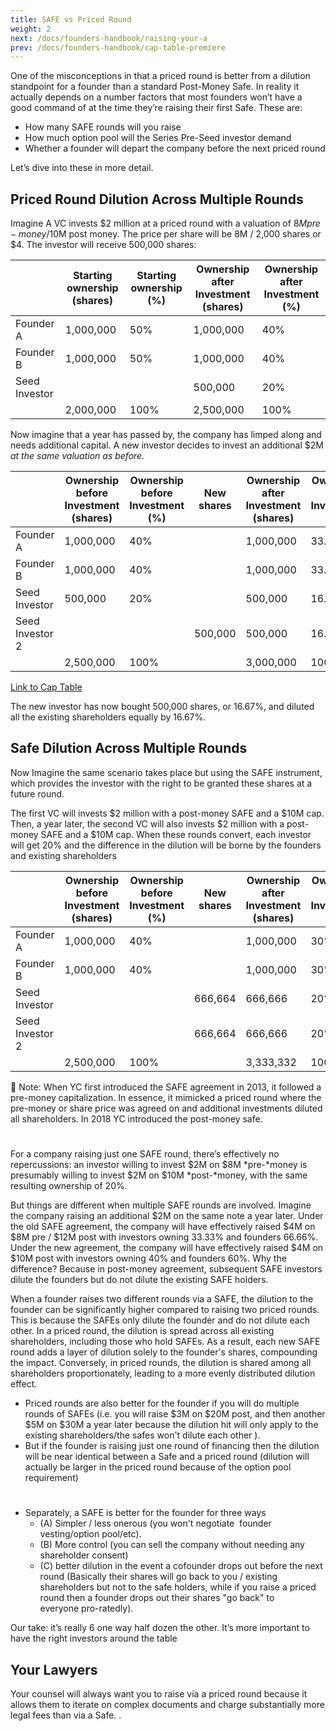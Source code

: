 ```yaml
---
title: SAFE vs Priced Round
weight: 2
next: /docs/founders-handbook/raising-your-a
prev: /docs/founders-handbook/cap-table-premiere
---
```


One of the misconceptions in that a priced round is better from a dilution standpoint for a founder than a standard Post-Money Safe.  In reality it actually depends on a number factors that most founders won’t have a good command of at the time they’re raising their first Safe.  These are:

- How many SAFE rounds will you raise
- How much option pool will the Series Pre-Seed investor demand
- Whether a founder will depart the company before the next priced round

Let’s dive into these in more detail.  

## Priced Round Dilution Across Multiple Rounds

Imagine A VC invests $2 million at a priced round with a valuation of $8M pre-money/$10M post money.  The price per share will be 8M / 2,000 shares or $4.  The investor will receive 500,000 shares:

|  | Starting ownership (shares) | Starting ownership (%) | Ownership after Investment (shares) | Ownership after Investment (%) |
| --- | --- | --- | --- | --- |
| Founder A | 1,000,000 | 50%  | 1,000,000 | 40%  |
| Founder B | 1,000,000 | 50% | 1,000,000 | 40%  |
| Seed Investor |  |  | 500,000 | 20%  |
|  | 2,000,000 | 100% | 2,500,000 | 100% |

Now imagine that a year has passed by, the company has limped along and needs additional capital. A new investor decides to invest an additional $2M *at the same valuation as before.*  

|  | Ownership before  Investment (shares) | Ownership before Investment (%) | New shares | Ownership after Investment (shares) | Ownership after Investment (%) |
| --- | --- | --- | --- | --- | --- |
| Founder A | 1,000,000 | 40%  |  | 1,000,000 | 33.33%  |
| Founder B | 1,000,000 | 40%  |  | 1,000,000 | 33.33%  |
| Seed Investor | 500,000 | 20%  |  | 500,000 | 16.67%  |
| Seed Investor 2 |  |  | 500,000 | 500,000 | 16.67% |
|  | 2,500,000 | 100% |  | 3,000,000 | 100% |

[Link to Cap Table](https://1984vc.github.io/startup-finance/safe-conversion#AAN4IgTg9g7gIghgFziAXAbVASwCapABhABoQEBPABwFM8BjCAWwYgDtiQW4GaUQAxCAFcW2KmAAEAQXYBnABZwwVGagCM.DZpLQWY.ZgoAFWglQAOAOwA6AKyb1ATgDMFu6pclsmADaCEVbGNTFAA2GysQgCY7MKiYmxCnEjhvb2gYKm8qf1QEMEEqAF8iLFxeVXZyajpGZjYSTm48AWFRCQAhWQUlFRR1TQ1tKF0wfSMTVAAWEIiQuZCHCyXlhzNPHz8AoNQncIHd_Ztk1PTM7J48guLSvAtKyh4QGTgAMxoGrkeAYQAlADVxAAKL7dLIycQ_TAANzE4j.VBYCEEPQAlOxMCwYTIENxEah8CRaHAKGonANBiAvDJ6MJggSQDo9HIDNsUPT5IplPjjmlYGccigXikZFR1s8AEZZbB8TCZbC9NAAXUJrBho0wrAAKg88BQINiQNcQDg8GZ7tVeCKwLKVB8mrwAMpUALiACSmOUCAgEgqJAxWJxCOCkXJ7O6XJQNic0acqiGIzGrNUDisDjTzkik3TTmiPNOWQFlyKJWNZRAk3NjytNvYjUeTpd7oD3vEkXRHuxuODoZIHJ6qBsk3wUYc8aZLImfRm80SNjMMfwuZAKV5GQLF3yRWVIAoSgAsqwqGRzD3SIoAObZADyFAQGpYMkMEAg3m5IGEghF2Bvd9YvXpCgyAAclQUA_EIIi5JuhRAA)

The new investor has now bought 500,000 shares, or 16.67%, and diluted all the existing shareholders equally by 16.67%. 

## Safe Dilution Across Multiple Rounds

Now Imagine the same scenario takes place but using the SAFE instrument, which provides the investor with the right to be granted these shares at a future round.

 The first VC will invests $2 million with a post-money SAFE and a $10M cap. Then, a year later, the second VC will also invests $2 million with a post-money SAFE and a $10M cap.  When these rounds convert, each investor will get 20% and the difference in the dilution will be borne by the founders and existing shareholders

|  | Ownership before  Investment (shares) | Ownership before Investment (%) | New shares | Ownership after Investment (shares) | Ownership after Investment (%) |
| --- | --- | --- | --- | --- | --- |
| Founder A | 1,000,000 | 40%  |  | 1,000,000 | 30% |
| Founder B | 1,000,000 | 40%  |  | 1,000,000 | 30% |
| Seed Investor |  |  | 666,664 | 666,666 | 20% |
| Seed Investor 2 |  |  | 666,664 | 666,666 | 20% |
|  | 2,500,000 | 100% |  | 3,333,332 | 100% |

<aside>
📢 Note: When YC first introduced the SAFE agreement in 2013, it followed a pre-money capitalization. In essence, it mimicked a priced round where the pre-money or share price was agreed on and additional investments diluted all shareholders. In 2018 YC introduced the post-money safe.

</aside>

# 

For a company raising just one SAFE round, there’s effectively no repercussions: an investor willing to invest $2M on $8M *pre-*money is presumably willing to invest $2M on $10M *post-*money, with the same resulting ownership of 20%.

But things are different when multiple SAFE rounds are involved. Imagine the company raising an additional $2M on the same note a year later. Under the old SAFE agreement, the company will have effectively raised $4M on $8M pre / $12M post with investors owning 33.33% and founders 66.66%. Under the new agreement, the company will have effectively raised $4M on $10M post with investors owning 40% and founders 60%. Why the difference? Because in post-money agreement, subsequent SAFE investors dilute the founders but do not dilute the existing SAFE holders.

When a founder raises two different rounds via a SAFE, the dilution to the founder can be significantly higher compared to raising two priced rounds. This is because the SAFEs only dilute the founder and do not dilute each other. In a priced round, the dilution is spread across all existing shareholders, including those who hold SAFEs. As a result, each new SAFE round adds a layer of dilution solely to the founder's shares, compounding the impact. Conversely, in priced rounds, the dilution is shared among all shareholders proportionately, leading to a more evenly distributed dilution effect.

- Priced rounds are also better for the founder if you will do multiple rounds of SAFEs (i.e. you will raise $3M on $20M post, and then another $5M on $30M a year later because the dilution hit will only apply to the existing shareholders/the safes won't dilute each other ).
- But if the founder is raising just one round of financing then the dilution will be near identical between a Safe and a priced round (dilution will actually be larger in the priced round because of the option pool requirement)

# 

- Separately, a SAFE is better for the founder for three ways
    - (A) Simpler / less onerous (you won't negotiate  founder vesting/option pool/etc).
    - (B) More control (you can sell the company without needing any shareholder consent)
    - (C) better dilution in the event a cofounder drops out before the next round (Basically their shares will go back to you / existing shareholders but not to the safe holders, while if you raise a priced round then a founder drops out their shares "go back" to everyone pro-ratedly).

Our take: it’s really 6 one way half dozen the other. It’s more important to have the right investors around the table 

## Your Lawyers

Your counsel will always want you to raise via a priced round because it allows them to iterate on complex documents and charge substantially more legal fees than via a Safe.  .